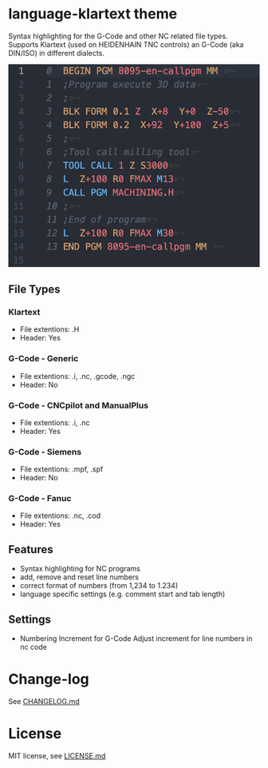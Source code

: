 # language-klartext theme

Syntax highlighting for the G-Code and other NC related file types.
Supports Klartext (used on HEIDENHAIN TNC controls) an G-Code (aka DIN/ISO) in different dialects.

![Screenshot](_img/screenshot.png?raw=true "Screenshot")

## File Types

### Klartext
* File extentions: .H
* Header: Yes

### G-Code - Generic
* File extentions: .i, .nc, .gcode, .ngc
* Header: No

### G-Code - CNCpilot and ManualPlus
* File extentions: .i, .nc
* Header: Yes

### G-Code - Siemens
* File extentions: .mpf, .spf
* Header: No

### G-Code - Fanuc
* File extentions: .nc, .cod
* Header: Yes

## Features

* Syntax highlighting for NC programs
* add, remove and reset line numbers
* correct format of numbers (from 1,234 to 1.234)
* language specific settings (e.g. comment start and tab length)

## Settings
- Numbering Increment for G-Code
Adjust increment for line numbers in nc code

# Change-log
See [CHANGELOG.md](CHANGELOG.md)

# License
MIT license, see [LICENSE.md](LICENSE.md)
